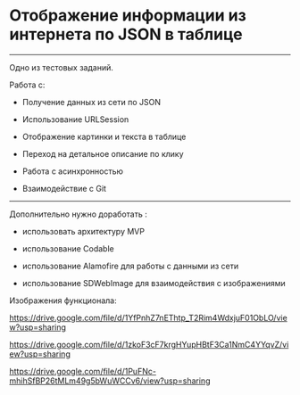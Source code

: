 # Отображение информации из интернета по JSON в таблице

*******************************************************

Одно из тестовых заданий.

Работа с:

- Получение данных из сети по JSON

- Использование URLSession

- Отображение картинки и текста в таблице

- Переход на детальное описание по клику

- Работа с асинхронностью

- Взаимодействие с Git

********************************************************

Дополнительно нужно доработать :

- использовать архитектуру MVP

- использование Codable

- использование Alamofire для работы с данными из сети

- использование SDWebImage для взаимодействия с изображениями 

Изображения функционала:

https://drive.google.com/file/d/1YfPnhZ7nEThtp_T2Rim4WdxjuF01ObLO/view?usp=sharing

https://drive.google.com/file/d/1zkoF3cF7krgHYupHBtF3Ca1NmC4YYqvZ/view?usp=sharing

https://drive.google.com/file/d/1PuFNc-mhihSfBP26tMLm49g5bWuWCCv6/view?usp=sharing
